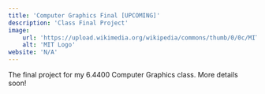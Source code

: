 ```yaml
---
title: 'Computer Graphics Final [UPCOMING]'
description: 'Class Final Project'
image:
    url: 'https://upload.wikimedia.org/wikipedia/commons/thumb/0/0c/MIT_logo.svg/1280px-MIT_logo.svg.png'
    alt: 'MIT Logo'
website: 'N/A'
---
```

The final project for my 6.4400 Computer Graphics class. More details soon!
